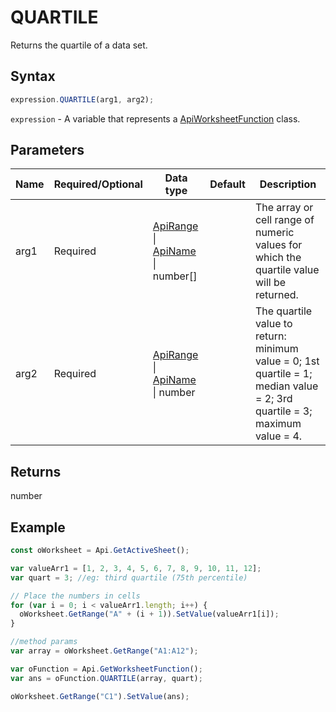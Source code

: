 # QUARTILE

Returns the quartile of a data set.

## Syntax

```javascript
expression.QUARTILE(arg1, arg2);
```

`expression` - A variable that represents a [ApiWorksheetFunction](../ApiWorksheetFunction.md) class.

## Parameters

| **Name** | **Required/Optional** | **Data type** | **Default** | **Description** |
| ------------- | ------------- | ------------- | ------------- | ------------- |
| arg1 | Required | [ApiRange](../../ApiRange/ApiRange.md) \| [ApiName](../../ApiName/ApiName.md) \| number[] |  | The array or cell range of numeric values for which the quartile value will be returned. |
| arg2 | Required | [ApiRange](../../ApiRange/ApiRange.md) \| [ApiName](../../ApiName/ApiName.md) \| number |  | The quartile value to return: minimum value = 0; 1st quartile = 1; median value = 2; 3rd quartile = 3; maximum value = 4. |

## Returns

number

## Example



```javascript editor-xlsx
const oWorksheet = Api.GetActiveSheet();

var valueArr1 = [1, 2, 3, 4, 5, 6, 7, 8, 9, 10, 11, 12];
var quart = 3; //eg: third quartile (75th percentile)

// Place the numbers in cells
for (var i = 0; i < valueArr1.length; i++) {
  oWorksheet.GetRange("A" + (i + 1)).SetValue(valueArr1[i]);
}

//method params
var array = oWorksheet.GetRange("A1:A12");

var oFunction = Api.GetWorksheetFunction();
var ans = oFunction.QUARTILE(array, quart);

oWorksheet.GetRange("C1").SetValue(ans);

```
